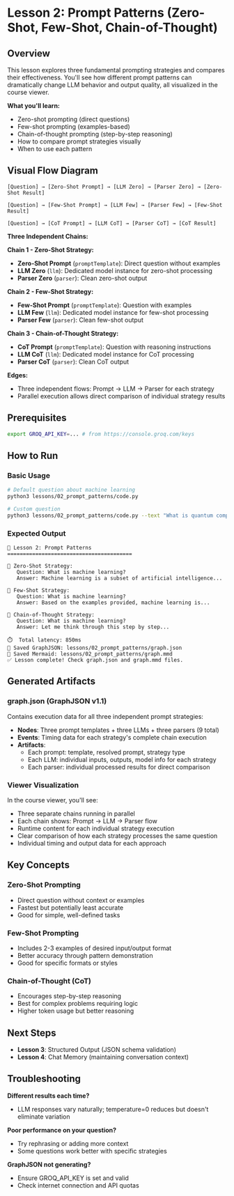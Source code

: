 # Lesson 2: Prompt Patterns (Zero-Shot, Few-Shot, Chain-of-Thought)

## Overview

This lesson explores three fundamental prompting strategies and compares their effectiveness. You'll see how different prompt patterns can dramatically change LLM behavior and output quality, all visualized in the course viewer.

**What you'll learn:**
- Zero-shot prompting (direct questions)
- Few-shot prompting (examples-based)
- Chain-of-thought prompting (step-by-step reasoning)
- How to compare prompt strategies visually
- When to use each pattern

## Visual Flow Diagram

```
[Question] → [Zero-Shot Prompt] → [LLM Zero] → [Parser Zero] → [Zero-Shot Result]

[Question] → [Few-Shot Prompt] → [LLM Few] → [Parser Few] → [Few-Shot Result]

[Question] → [CoT Prompt] → [LLM CoT] → [Parser CoT] → [CoT Result]
```

**Three Independent Chains:**

**Chain 1 - Zero-Shot Strategy:**
- **Zero-Shot Prompt** (`promptTemplate`): Direct question without examples
- **LLM Zero** (`llm`): Dedicated model instance for zero-shot processing
- **Parser Zero** (`parser`): Clean zero-shot output

**Chain 2 - Few-Shot Strategy:**
- **Few-Shot Prompt** (`promptTemplate`): Question with examples
- **LLM Few** (`llm`): Dedicated model instance for few-shot processing  
- **Parser Few** (`parser`): Clean few-shot output

**Chain 3 - Chain-of-Thought Strategy:**
- **CoT Prompt** (`promptTemplate`): Question with reasoning instructions
- **LLM CoT** (`llm`): Dedicated model instance for CoT processing
- **Parser CoT** (`parser`): Clean CoT output

**Edges:**
- Three independent flows: Prompt → LLM → Parser for each strategy
- Parallel execution allows direct comparison of individual strategy results

## Prerequisites

```bash
export GROQ_API_KEY=... # from https://console.groq.com/keys
```

## How to Run

### Basic Usage

```bash
# Default question about machine learning
python3 lessons/02_prompt_patterns/code.py

# Custom question
python3 lessons/02_prompt_patterns/code.py --text "What is quantum computing?"
```

### Expected Output

```
🔗 Lesson 2: Prompt Patterns
========================================

📝 Zero-Shot Strategy:
   Question: What is machine learning?
   Answer: Machine learning is a subset of artificial intelligence...

📝 Few-Shot Strategy:
   Question: What is machine learning?
   Answer: Based on the examples provided, machine learning is...

📝 Chain-of-Thought Strategy:
   Question: What is machine learning?
   Answer: Let me think through this step by step...

⏱️  Total latency: 850ms
💾 Saved GraphJSON: lessons/02_prompt_patterns/graph.json
🎨 Saved Mermaid: lessons/02_prompt_patterns/graph.mmd
✅ Lesson complete! Check graph.json and graph.mmd files.
```

## Generated Artifacts

### graph.json (GraphJSON v1.1)

Contains execution data for all three independent prompt strategies:

- **Nodes**: Three prompt templates + three LLMs + three parsers (9 total)
- **Events**: Timing data for each strategy's complete chain execution
- **Artifacts**: 
  - Each prompt: template, resolved prompt, strategy type
  - Each LLM: individual inputs, outputs, model info for each strategy
  - Each parser: individual processed results for direct comparison

### Viewer Visualization

In the course viewer, you'll see:
- Three separate chains running in parallel
- Each chain shows: Prompt → LLM → Parser flow
- Runtime content for each individual strategy execution
- Clear comparison of how each strategy processes the same question
- Individual timing and output data for each approach

## Key Concepts

### Zero-Shot Prompting
- Direct question without context or examples
- Fastest but potentially least accurate
- Good for simple, well-defined tasks

### Few-Shot Prompting  
- Includes 2-3 examples of desired input/output format
- Better accuracy through pattern demonstration
- Good for specific formats or styles

### Chain-of-Thought (CoT)
- Encourages step-by-step reasoning
- Best for complex problems requiring logic
- Higher token usage but better reasoning

## Next Steps

- **Lesson 3**: Structured Output (JSON schema validation)
- **Lesson 4**: Chat Memory (maintaining conversation context)

## Troubleshooting

**Different results each time?**
- LLM responses vary naturally; temperature=0 reduces but doesn't eliminate variation

**Poor performance on your question?**
- Try rephrasing or adding more context
- Some questions work better with specific strategies

**GraphJSON not generating?**
- Ensure GROQ_API_KEY is set and valid
- Check internet connection and API quotas
